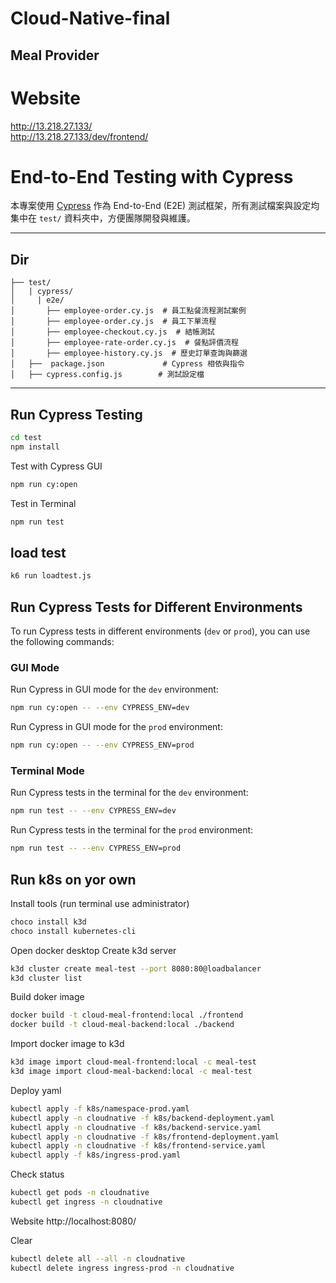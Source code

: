 # Cloud-Native-final

##  Meal Provider


# Website
http://13.218.27.133/  
http://13.218.27.133/dev/frontend/

# End-to-End Testing with Cypress

本專案使用 [Cypress](https://www.cypress.io/) 作為 End-to-End (E2E) 測試框架，所有測試檔案與設定均集中在 `test/` 資料夾中，方便團隊開發與維護。

---

## Dir
```
├── test/  
│   | cypress/  
│     | e2e/  
│       ├── employee-order.cy.js  # 員工點餐流程測試案例  
│       ├── employee-order.cy.js  # 員工下單流程
│       ├── employee-checkout.cy.js  # 結帳測試
│       ├── employee-rate-order.cy.js  # 餐點評價流程
│       ├── employee-history.cy.js  # 歷史訂單查詢與篩選
│   ├──  package.json             # Cypress 相依與指令  
│   ├── cypress.config.js        # 測試設定檔  
```

---

## Run Cypress Testing

```bash
cd test
npm install
```

Test with Cypress GUI
```bash
npm run cy:open
```

Test in Terminal
```bash
npm run test
```

## load test
```bash
k6 run loadtest.js
```

## Run Cypress Tests for Different Environments

To run Cypress tests in different environments (`dev` or `prod`), you can use the following commands:

### GUI Mode

Run Cypress in GUI mode for the `dev` environment:
```bash
npm run cy:open -- --env CYPRESS_ENV=dev
```

Run Cypress in GUI mode for the `prod` environment:
```bash
npm run cy:open -- --env CYPRESS_ENV=prod
```

### Terminal Mode

Run Cypress tests in the terminal for the `dev` environment:
```bash
npm run test -- --env CYPRESS_ENV=dev
```

Run Cypress tests in the terminal for the `prod` environment:
```bash
npm run test -- --env CYPRESS_ENV=prod
```

## Run k8s on yor own

Install tools (run terminal use administrator)
```bash
choco install k3d
choco install kubernetes-cli
```

Open docker desktop
Create k3d server
```bash
k3d cluster create meal-test --port 8080:80@loadbalancer
k3d cluster list
```

Build doker image
```bash
docker build -t cloud-meal-frontend:local ./frontend
docker build -t cloud-meal-backend:local ./backend
```

Import docker image to k3d
```bash
k3d image import cloud-meal-frontend:local -c meal-test
k3d image import cloud-meal-backend:local -c meal-test
```

Deploy yaml
```bash
kubectl apply -f k8s/namespace-prod.yaml
kubectl apply -n cloudnative -f k8s/backend-deployment.yaml
kubectl apply -n cloudnative -f k8s/backend-service.yaml
kubectl apply -n cloudnative -f k8s/frontend-deployment.yaml
kubectl apply -n cloudnative -f k8s/frontend-service.yaml
kubectl apply -f k8s/ingress-prod.yaml
```

Check status
```bash
kubectl get pods -n cloudnative
kubectl get ingress -n cloudnative
```

Website
http://localhost:8080/

Clear 
```bash
kubectl delete all --all -n cloudnative
kubectl delete ingress ingress-prod -n cloudnative
```
